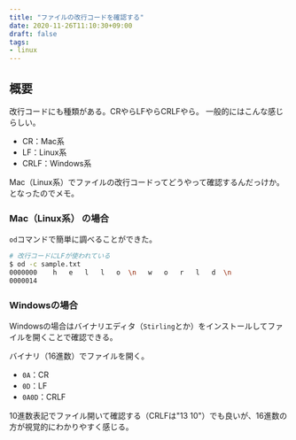 ```yaml
---
title: "ファイルの改行コードを確認する"
date: 2020-11-26T11:10:30+09:00
draft: false
tags:
- linux
---
```


## 概要

改行コードにも種類がある。CRやらLFやらCRLFやら。
一般的にはこんな感じらしい。

* CR：Mac系
* LF：Linux系
* CRLF：Windows系

Mac（Linux系）でファイルの改行コードってどうやって確認するんだっけか。となったのでメモ。

### Mac（Linux系） の場合

`od`コマンドで簡単に調べることができた。

```bash
# 改行コードにLFが使われている
$ od -c sample.txt
0000000    h   e   l   l   o  \n   w   o   r   l   d  \n
0000014
```

### Windowsの場合

Windowsの場合はバイナリエディタ（`Stirling`とか）をインストールしてファイルを開くことで確認できる。

バイナリ（16進数）でファイルを開く。

* `0A`：CR
* `0D`：LF
* `0A0D`：CRLF

10進数表記でファイル開いて確認する（CRLFは"13 10"）でも良いが、16進数の方が視覚的にわかりやすく感じる。